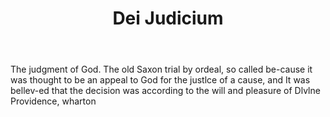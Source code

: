 ---
title: Dei Judicium
letter: D
permalink: "/definitions/bld-dei-judicium.html"
body: The judgment of God. The old Saxon trial by ordeal, so called be-cause it was
  thought to be an appeal to God for the justlce of a cause, and It was bellev-ed
  that the decision was according to the will and pleasure of Dlvlne Providence, wharton
published_at: '2018-07-07'
source: Black's Law Dictionary 2nd Ed (1910)
layout: post
---